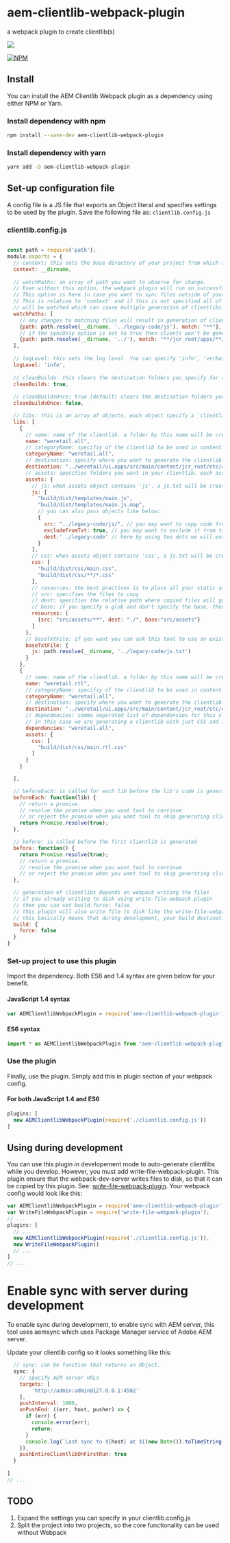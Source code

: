 # aem-clientlib-webpack-plugin
a webpack plugin to create clientlib(s) 

<img src="https://travis-ci.org/samunplugged/aem-clientlib-webpack-plugin.svg?branch=master" />

[![NPM](https://nodei.co/npm/aem-clientlib-webpack-plugin.png)](https://nodei.co/npm/aem-clientlib-webpack-plugin/)

## Install
You can install the AEM Clientlib Webpack plugin as a dependency using either NPM or Yarn.

### Install dependency with npm

```sh
npm install --save-dev aem-clientlib-webpack-plugin
```

### Install dependency with yarn

```sh
yarn add -D aem-clientlib-webpack-plugin
```

## Set-up configuration file
A config file is a JS file that exports an Object literal and specifies settings to be used by the plugin. Save the following file as: `clientlib.config.js`

### clientlib.config.js
```js

const path = require('path');
module.exports = {
  // context: this sets the base directory of your project from which all other paths are derived
  context: __dirname, 
  
  // watchPaths: an array of path you want to observe for change. 
  // Even without this option, the webpack plugin will run on successful builds. 
  // This option is here in case you want to sync files outside of your 'ui' code folder. 
  // This is relative to 'context' and if this is not specified all of 'context' 
  // will be watched which can cause multiple generation of clientlibs. 
  watchPaths: [
    // any changes to matching files will result in generation of client libs and if sync is enabled they will be synced
    {path: path.resolve(__dirname, '../legacy-code/js'), match: "**"},
    // if the syncOnly option is set to true then clients won't be generated, but those files will be synced to AEM server
    {path: path.resolve(__dirname, '../'), match: "**/jcr_root/apps/**/*.html", syncOnly: true}
  ],
  
  // logLevel: this sets the log level. You can specify 'info', 'verbose', or 'off'
  logLevel: 'info',
  
  // cleanBuilds: this clears the destination folders you specify for clientlibs
  cleanBuilds: true,
  
  // cleanBuildsOnce: true (default) clears the destination folders you run webpack for first time.
  cleanBuildsOnce: false,

  // libs: this is an array of objects. each object specify a 'clientlib' to be created
  libs: [
    {
      // name: name of the clientlib. a folder by this name will be created in destination folder.
      name: "weretail.all",
      // categoryName: specifiy of the clientlib to be used in content.xml (if this is not specified, then value of 'name' property would be used)
      categoryName: "weretail.all",
      // destination: specify where you want to generate the clientlib. a relative path is required.
      destination: "../weretail/ui.apps/src/main/content/jcr_root/etc/clientlibs",
      // assets: specifies folders you want in your clientlib. each asset 'kind' is created as a folder.
      assets: {
        // js: when assets object contains 'js', a js.txt will be created and its content will include all files with .js extension. glob patterns are supported.
        js: [
          "build/dist/templates/main.js",
          "build/dist/templates/main.js.map",
          // you can also pass objects like below:
          {
            src: "../legacy-code/js/", // you may want to copy code from outside of build system 
            excludeFromTxt: true, // you may want to exclude it from txt file (optional: by default all files will be included)
            dest:'../legacy-code' // here by using two dots we will ensure its copied at same level as js folder being created
          }
        ],
        // css: when assets object contains 'css', a js.txt will be created and its content will include all files with .css extension. glob patterns are supported.
        css: [
          "build/dist/css/main.css",
          "build/dist/css/**/*.css"
        ],
        // resources: the best practices is to place all your static assets in resources
        // src: specifies the files to copy 
        // dest: specifies the relative path where copied files will go. this is relative to the  name of your clientlib - in this case its 'resources'. by specifying ./ you are asking files from src/assets/** to be copied to resources/ 
        // base: if you specify a glob and don't specify the base, then all matching will be copied to dest folder and no heirarchy will be created. In order for tool to know how to figure out heirarchy specify the base option. In most cases it will be the part of 'src' before the magic ** - in this case src/assets
        resources: [
          {src: "src/assets/**", dest: "./", base:"src/assets"}
        ]
      },
      // baseTxtFile: if you want you can ask this tool to use an existing .txt file as base
      baseTxtFile: {
        js: path.resolve(__dirname, '../legacy-code/js.txt')
      }
    },
    {
      // name: name of the clientlib. a folder by this name will be created in destination folder.
      name: "weretail.rtl",
      // categoryName: specifiy of the clientlib to be used in content.xml (if this is not specified, then value of 'name' property would be used)
      categoryName: "weretail.all",
      // destination: specify where you want to generate the clientlib. a relative path is required.
      destination: "../weretail/ui.apps/src/main/content/jcr_root/etc/clientlibs",
      // dependencies: comma seperated list of dependencies for this clientlib. 
      // in this case we are generating a clientlib with just CSS and it depends on weretail.all we created earlier.
      dependencies: "weretail.all",
      assets: {
        css: [
          "build/dist/css/main.rtl.css"
        ]
      }
    }

  ],

  // beforeEach: is called for each lib before the lib's code is generated
  beforeEach: function(lib) {
    // return a promise. 
    // resolve the promise when you want tool to continue
    // or reject the promise when you want tool to skip generating clientlib
    return Promise.resolve(true);
  },

  // before: is called before the first clientlib is generated
  before: function() {
    return Promise.resolve(true);
    // return a promise. 
    // resolve the promise when you want tool to continue
    // or reject the promise when you want tool to skip generating clientlib
  },

  // generation of clientlibs depends on webpack writing the files
  // if you already writing to disk using write-file-webpack-plugin
  // then you can set build.force: false
  // this plugin will also write file to disk like the write-file-webpack-plugin
  // this basically means that during development, your build destination is updated
  build: {
    force: false
  }
}

```


### Set-up project to use this plugin
Import the dependency. Both ES6 and 1.4 syntax are given below for your benefit.

#### JavaScript 1.4 syntax
```js
var AEMClientlibWebpackPlugin = require('aem-clientlib-webpack-plugin').default;
```

#### ES6 syntax
```js
import * as AEMClientlibWebpackPlugin from 'aem-clientlib-webpack-plugin';
```


### Use the plugin
Finally, use the plugin. Simply add this in plugin section of your webpack config.

#### For both JavaScript 1.4 and ES6
```js
plugins: [
  new AEMClientlibWebpackPlugin(require('./clientlib.config.js'))
]
```

## Using during development

You can use this plugin in developement mode to auto-generate clientlibs while you develop. However, you must add write-file-webpack-plugin. This plugin ensure that the webpack-dev-server writes files to disk, so that it can be copied by this plugin. See: [write-file-webpack-plugin](https://github.com/gajus/write-file-webpack-plugin). Your webpack config would look like this:

```js
var AEMClientlibWebpackPlugin = require('aem-clientlib-webpack-plugin').default;
var WriteFileWebpackPlugin = require('write-file-webpack-plugin');
// ...
plugins: [
  // ...
  new AEMClientlibWebpackPlugin(require('./clientlib.config.js')),
  new WriteFileWebpackPlugin()
  // ...
]
// ...
```

# Enable sync with server during development
To enable sync during development, to enable sync with AEM server, this tool uses aemsync which uses Package Manager service of Adobe AEM server.

Update your clientlib config so it looks something like this:

```js
  // sync: can be function that returns an Object.
  sync: {
    // specify AEM server URLs
    targets: [
        'http://admin:admin@127.0.0.1:4502'
    ],
    pushInterval: 1000,
    onPushEnd: ((err, host, pusher) => {
      if (err) {
        console.error(err);
        return;
      }
      console.log(`Last sync to ${host} at ${(new Date()).toTimeString()}`);
    }),
    pushEntireClientlibOnFirstRun: true
  }
  
]
// ...
```



## TODO

1. Expand the settings you can specify in your clientlib.config.js
1. Split the project into two projects, so the core functionality can be used without Webpack
